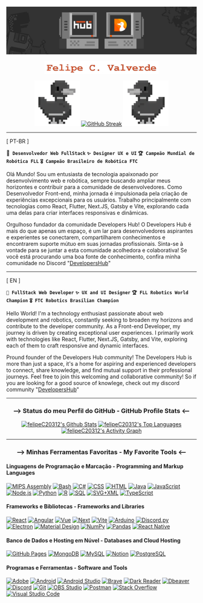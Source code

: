 <p aling="center">
  <img src="./imgs/git_banner_v2.png" />
</p>

<p align="center">
  <a href="https://github.com/felipeC20312">
    <img src="./imgs/git_title.png" width="300px" />
  </a>
</p>

<p align="center">
  <img src="./imgs/left_duck.png" width="120px"/>
  <a href="https://git.io/streak-stats"><img src="https://streak-stats.demolab.com?user=felipeC20312&theme=dark&hide_border=true&border_radius=5&date_format=j%20M%5B%20Y%5D&mode=weekly&exclude_days=Sun&card_width=500&card_height=200&background=272727&fire=DC4F23&stroke=383838&ring=DC4F23&currStreakLabel=DC4F23" alt="GitHub Streak" /></a>
  <img src="./imgs/rigth_duck.png" width="120px"/>
<!--   &locale=pt_BR -->
</p>

----
[ PT-BR ]

**🔗` Desenvolvedor Web FullStack`** **`✨ Designer UX e UI`** **`🏆 Campeão Mundial de Robótica FLL`** **`🎖️ Campeão Brasileiro de Robótica FTC`**

Olá Mundo! Sou um entusiasta de tecnologia apaixonado por desenvolvimento web e robótica, sempre buscando ampliar meus horizontes e contribuir para a comunidade de desenvolvedores. Como Desenvolvedor Front-end, minha jornada é impulsionada pela criação de experiências excepcionais para os usuários. Trabalho principalmente com tecnologias como React, Flutter, Next.JS, Gatsby e Vite, explorando cada uma delas para criar interfaces responsivas e dinâmicas.

Orgulhoso fundador da comunidade Developers Hub! O Developers Hub é mais do que apenas um espaço, é um lar para desenvolvedores aspirantes e experientes se conectarem, compartilharem conhecimentos e encontrarem suporte mútuo em suas jornadas profissionais. Sinta-se à vontade para se juntar a esta comunidade acolhedora e colaborativa! Se você está procurando uma boa fonte de conhecimento, confira minha comunidade no Discord "[DevelopersHub](https://discord.gg/3vAZuNnM)"

----
[ EN ]

**`🔗 FullStack Web Developer`** **`✨ UX and UI Designer`** **`🏆 FLL Robotics World Champion`** **`🎖️ FTC Robotics Brasilian Champion`**

Hello World! I'm a technology enthusiast passionate about web development and robotics, constantly seeking to broaden my horizons and contribute to the developer community. As a Front-end Developer, my journey is driven by creating exceptional user experiences. I primarily work with technologies like React, Flutter, Next.JS, Gatsby, and Vite, exploring each of them to craft responsive and dynamic interfaces.

Pround founder of the Developers Hub community! The Developers Hub is more than just a space, it's a home for aspiring and experienced developers to connect, share knowledge, and find mutual support in their professional journeys. Feel free to join this welcoming and collaborative community! So if you are looking for a good source of knowlege, check out my discord community "[DevelopersHub](https://discord.gg/3vAZuNnM)"
<br/>

----

  <h3 align="center"> --> Status do meu Perfil do GitHub - GitHub Profile Stats <-- </h3>

  <!-- https://github.com/anuraghazra/github-readme-stats -->
<p align="center">
  <a href="https://github.com/anuraghazra/github-readme-stats"><img alt="felipeC20312's Github Stats" src="https://denvercoder1-github-readme-stats.vercel.app/api/?username=felipeC20312&show_icons=true&include_all_commits=true&count_private=true&theme=react&hide_border=true&bg_color=272727&title_color=dc4f23&icon_color=9b9b9b" height="180px"/></a>
  <a href="https://github.com/anuraghazra/github-readme-stats"><img alt="felipeC20312's Top Languages" src="https://denvercoder1-github-readme-stats.vercel.app/api/top-langs/?username=felipeC20312&langs_count=5&layout=compact&theme=react&hide_border=true&bg_color=272727&title_color=dc4f23&icon_color=9b9b9b&hide=Jupyter%20Notebook,Roff" height="180px"/></a>
  <a href="https://github.com/ashutosh00710/github-readme-activity-graph"><img alt="felipeC20312's Activity Graph" src="https://github-readme-activity-graph.vercel.app/graph/?username=felipeC20312&bg_color=272727&color=9b9b9b&line=dc4f23&point=FFFFFF&hide_border=true" width="820px" /></a>
</p>

----

  <!-- https://github.com/ashutosh00710/github-readme-activity-graph -->

<h3 align="center"> --> Minhas Ferramentas Favoritas - My Favorite Tools <-- </h3>

<h4>Linguagens de Programação e Marcação - Programming and Markup Languages</h4>

  <p>
      <a href="https://github.com/search?q=user%3ADenverCoder1+language%3Aassembly"><img alt="MIPS Assembly" src="https://custom-icon-badges.demolab.com/badge/Assembly-525252.svg?style=for-the-badge&logo=asm-hex&logoColor=white"></a>
      <a href="https://github.com/search?q=user%3ADenverCoder1+language%3Abash"><img alt="Bash" src="https://img.shields.io/badge/Bash-121011.svg?style=for-the-badge&logo=gnu-bash&logoColor=white"></a>
      <a href="https://github.com/search?q=user%3ADenverCoder1+language%3Acsharp"><img alt="C#" src="https://custom-icon-badges.demolab.com/badge/C%23-68217A.svg?style=for-the-badge&logo=cs2&logoColor=white"></a>
      <a href="https://github.com/search?q=user%3ADenverCoder1+language%3Acss"><img alt="CSS" src="https://img.shields.io/badge/CSS-1572B6.svg?style=for-the-badge&logo=css3&logoColor=white"></a>
      <a href="https://github.com/search?q=user%3ADenverCoder1+language%3Ahtml"><img alt="HTML" src="https://img.shields.io/badge/HTML-E34F26.svg?style=for-the-badge&logo=html5&logoColor=white"></a>
      <a href="https://github.com/search?q=user%3ADenverCoder1+language%3Ajava"><img alt="Java" src="https://custom-icon-badges.demolab.com/badge/Java-007396.svg?style=for-the-badge&logo=java&logoColor=white"></a>
      <a href="https://github.com/search?q=user%3ADenverCoder1+language%3Ajavascript"><img alt="JavaScript" src="https://img.shields.io/badge/JavaScript-F7DF1E.svg?style=for-the-badge&logo=javascript&logoColor=black"></a>
      <a href="https://github.com/search?q=user%3ADenverCoder1+language%3Ajavascript"><img alt="Node.js" src="https://img.shields.io/badge/Node.js-43853D.svg?style=for-the-badge&logo=node.js&logoColor=white"></a>
      <a href="https://github.com/search?q=user%3ADenverCoder1+language%3Apython"><img alt="Python" src="https://img.shields.io/badge/Python-14354C.svg?style=for-the-badge&logo=python&logoColor=white"></a>
      <a href="https://github.com/search?q=user%3ADenverCoder1+language%3Ar"><img alt="R" src="https://img.shields.io/badge/R-276DC3.svg?style=for-the-badge&logo=r&logoColor=white"></a>
      <a href="https://github.com/search?q=user%3ADenverCoder1+language%3Asql"><img alt="SQL" src="https://custom-icon-badges.demolab.com/badge/SQL-025E8C.svg?style=for-the-badge&logo=database&logoColor=white"></a>
      <a href="https://github.com/search?q=user%3ADenverCoder1+language%3Asvg"><img alt="SVG+XML" src="https://img.shields.io/badge/SVG%2BXML-e0982c.svg?style=for-the-badge&logo=svg&logoColor=white"></a>
      <a href="https://github.com/search?q=user%3ADenverCoder1+language%3AtypeScript"><img alt="TypeScript" src="https://img.shields.io/badge/TypeScript-007ACC.svg?style=for-the-badge&logo=typescript&logoColor=white"></a>
  </p>

  <h4>Frameworks e Bibliotecas - Frameworks and Libraries</h4>

  <p>
      <a href="#"><img alt="React" src="https://img.shields.io/badge/React-blue?style=for-the-badge&logo=react&logoColor=white"></a>
      <a href="#"><img alt="Angular" src="https://img.shields.io/badge/Angular-darkred?style=for-the-badge&logo=angular&logoColor=white"></a>
      <a href="#"><img alt="Vue" src="https://img.shields.io/badge/Vue-green?style=for-the-badge&logo=Vue.js&logoColor=white"></a>
      <a href="#"><img alt="Next" src="https://img.shields.io/badge/Next-black?style=for-the-badge&logo=Next.js&logoColor=white"></a>
      <a href="#"><img alt="Vite" src="https://img.shields.io/badge/Vite-%23646CFF?style=for-the-badge&logo=Vite&logoColor=white"></a>
      <a href="#"><img alt="Arduino" src="https://img.shields.io/badge/-Arduino-00979D?style=for-the-badge&logo=Arduino&logoColor=white"></a>
      <a href="#"><img alt="Discord.py" src="https://custom-icon-badges.demolab.com/badge/Discord.py-0d1620.svg?style=for-the-badge&logo=dpy"></a>
      <a href="#"><img alt="Electron" src="https://img.shields.io/badge/Electron-20232e.svg?style=for-the-badge&logo=electron&logoColor=white"></a>
      <a href="#"><img alt="Material Design" src="https://img.shields.io/badge/Material%20Design-0081CB.svg?style=for-the-badge&logo=material-design&logoColor=white"></a>
      <a href="#"><img alt="NumPy" src="https://img.shields.io/badge/Numpy-013243.svg?style=for-the-badge&logo=numpy&logoColor=white"></a>
      <a href="#"><img alt="Pandas" src="https://img.shields.io/badge/Pandas-150458.svg?style=for-the-badge&logo=pandas&logoColor=white"></a>
      <a href="#"><img alt="React Native" src="https://img.shields.io/badge/React%20Native-20232a.svg?style=for-the-badge&logo=react&logoColor=%2361DAFB"></a>
  </p>

  <h4>Banco de Dados e Hosting em Núvel - Databases and Cloud Hosting</h4>

  <p>
      <a href="#"><img alt="GitHub Pages" src="https://img.shields.io/badge/GitHub%20Pages-327FC7.svg?style=for-the-badge&logo=github&logoColor=white"></a>
      <a href="#"><img alt="MongoDB" src ="https://img.shields.io/badge/MongoDB-4ea94b.svg?style=for-the-badge&logo=mongodb&logoColor=white"></a>
      <a href="#"><img alt="MySQL" src="https://img.shields.io/badge/MySQL-00f.svg?style=for-the-badge&logo=mysql&logoColor=white"></a>
      <a href="#"><img alt="Notion" src="https://img.shields.io/badge/Notion-010101.svg?style=for-the-badge&logo=notion&logoColor=white"></a>
      <a href="#"><img alt="PostgreSQL" src ="https://img.shields.io/badge/PostgreSQL-316192.svg?style=for-the-badge&logo=postgresql&logoColor=white"></a>
  </p>

  <h4>Programas e Ferramentas - Software and Tools</h4>

  <p>
      <a href="#"><img alt="Adobe" src="https://img.shields.io/badge/Adobe-FF0000.svg?style=for-the-badge&logo=adobe&logoColor=white"></a>
      <a href="#"><img alt="Android" src="https://img.shields.io/badge/Android-3DDC84?style=for-the-badge&logo=android&logoColor=white"></a>
      <a href="#"><img alt="Android Studio" src="https://img.shields.io/badge/Android%20Studio-008678.svg?style=for-the-badge&logo=android-studio&logoColor=white"></a>
      <a href="#"><img alt="Brave" src="https://img.shields.io/badge/-Brave-FB542B?style=for-the-badge&logo=brave&logoColor=white"></a>
      <a href="#"><img alt="Dark Reader" src="https://img.shields.io/badge/-Dark%20Reader-141E24?style=for-the-badge&logo=dark-reader&logoColor=white"></a>
      <a href="#"><img alt="Dbeaver" src="https://custom-icon-badges.demolab.com/badge/-Dbeaver-372923?style=for-the-badge&logo=dbeaver-mono&logoColor=white"></a>
      <a href="#"><img alt="Discord" src="https://img.shields.io/badge/-Discord-5865F2.svg?style=for-the-badge&logo=discord&logoColor=white"></a>
      <a href="#"><img alt="Git" src="https://img.shields.io/badge/Git-F05033.svg?style=for-the-badge&logo=git&logoColor=white"></a>
      <a href="#"><img alt="OBS Studio" src="https://img.shields.io/badge/-OBS-302E31?style=for-the-badge&logo=obs-studio&logoColor=white"></a>
      <a href="#"><img alt="Postman" src="https://img.shields.io/badge/Postman-FF6C37?style=for-the-badge&logo=postman&logoColor=white"></a>
      <a href="#"><img alt="Stack Overflow" src="https://img.shields.io/badge/-Stack%20Overflow-FE7A16?style=for-the-badge&logo=stack-overflow&logoColor=white"></a>
      <a href="#"><img alt="Visual Studio Code" src="https://img.shields.io/badge/Visual%20Studio%20Code-0078d7.svg?style=for-the-badge&logo=visual-studio-code&logoColor=white"></a>
  </p>
